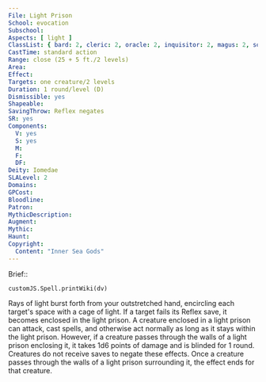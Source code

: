 ```yaml
---
File: Light Prison
School: evocation
Subschool: 
Aspects: [ light ]
ClassList: { bard: 2, cleric: 2, oracle: 2, inquisitor: 2, magus: 2, sorcerer: 2, wizard: 2 }
CastTime: standard action
Range: close (25 + 5 ft./2 levels)
Area: 
Effect: 
Targets: one creature/2 levels
Duration: 1 round/level (D)
Dismissible: yes
Shapeable: 
SavingThrow: Reflex negates
SR: yes
Components:
  V: yes
  S: yes
  M: 
  F: 
  DF: 
Deity: Iomedae
SLALevel: 2
Domains: 
GPCost: 
Bloodline: 
Patron: 
MythicDescription: 
Augment: 
Mythic: 
Haunt: 
Copyright:
  Content: "Inner Sea Gods"
---
```

Brief:: 

```dataviewjs
customJS.Spell.printWiki(dv)
```

Rays of light burst forth from your outstretched hand, encircling each target's space with a cage of light. If a target fails its Reflex save, it becomes enclosed in the light prison. A creature enclosed in a light prison can attack, cast spells, and otherwise act normally as long as it stays within the light prison. However, if a creature passes through the walls of a light prison enclosing it, it takes 1d6 points of damage and is blinded for 1 round.  Creatures do not receive saves to negate these effects. Once a creature passes through the walls of a light prison surrounding it, the effect ends for that creature.
